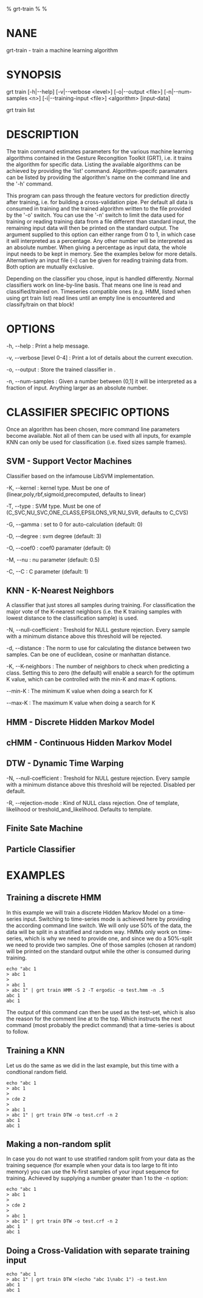 % grt-train
% 
% 

# NANE

 grt-train - train a machine learning algorithm

# SYNOPSIS
 grt train [-h|--help] [-v|--verbose \<level\>] [-o|--output \<file\>]
           [-n|--num-samples \<n\>] [-i|--training-input \<file\>] 
           \<algorithm\> [input-data]

 grt train list

# DESCRIPTION
 The train command estimates parameters for the various machine learning algorithms contained in the Gesture Recongition Toolkit (GRT), i.e. it trains the algorithm for specific data. Listing the available algorithms can be achieved by providing the 'list' command. Algorithm-specifc paramaters can be listed by providing the algorithm's name on the command line and the '-h' command.

 This program can pass through the feature vectors for prediction directly after training, i.e. for building a cross-validation pipe. Per default all data is consumed in training and the trained algorithm written to the file provided by the '-o' switch. You can use the '-n' switch to limit the data used for training or reading training data from a file different than standard input, the remaining input data will then be printed on the standard output. The argument supplied to this option can either range from 0 to 1, in which case it will interpreted as a percentage. Any other number will be interpreted as an absolute number. When giving a percentage as input data, the whole input needs to be kept in memory. See the examples below for more details. Alternatively an input file (-i) can be given for reading training data from. Both option are mutually exclusive.

 Depending on the classifier you chose, input is handled differently. Normal classifiers work on line-by-line basis. That means one line is read and classified/trained on. Timeseries compatible ones (e.g. HMM, listed when using grt train list) read lines until an empty line is encountered and classify/train on that block!

# OPTIONS
-h, --help
:   Print a help message.
 
-v, --verbose [level 0-4]
:   Print a lot of details about the current execution.

-o, --output <file>
:   Store the trained classifier in <file>.

-n, --num-samples <n>
:   Given a number between (0,1] it will be interpreted as a fraction of input. Anything larger as an absolute number.

# CLASSIFIER SPECIFIC OPTIONS

 Once an algorithm has been chosen, more command line parameters become available. Not all of them can be used with all inputs, for example KNN can only be used for classification (i.e. fixed sizes sample frames).

## SVM - Support Vector Machines

 Classifier based on the infamouse LibSVM implementation.

-K, --kernel
:   kernel type. Must be one of (linear,poly,rbf,sigmoid,precomputed, defaults to linear)

-T, --type
:   SVM type. Must be one of (C_SVC,NU_SVC,ONE_CLASS,EPSILONS_VR,NU_SVR, defaults to C_CVS)

-G, --gamma
:   set to 0 for auto-calculation (default: 0)

-D, --degree
:   svm degree (default: 3)

-O, --coef0
:   coef0 paramater (default: 0)

-M, --nu
:   nu parameter (default: 0.5)

-C, --C
:   C parameter (default: 1)


## KNN - K-Nearest Neighbors

A classifier that just stores all samples during training. For classification the major vote of the K-nearest neighbors (i.e. the K training samples with lowest distance to the classification sample) is used.

-N, --null-coefficient
:   Treshold for NULL gesture rejection. Every sample with a minimum distance above this threshold will be rejected.

-d, --distance
:   The norm to use for calculating the distance between two samples. Can be one of euclidean, cosine or manhattan distance.

-K, --K-neighbors
:   The number of neighbors to check when predicting a class. Setting this to zero (the default) will enable a search for the optimum K value, which can be controlled with the min-K and max-K options.

--min-K
:   The minimum K value when doing a search for K

--max-K
:   The maximum K value when doing a search for K

## HMM - Discrete Hidden Markov Model

## cHMM - Continuous Hidden Markov Model

## DTW - Dynamic Time Warping
-N, --null-coefficient
:   Treshold for NULL gesture rejection. Every sample with a minimum distance above this threshold will be rejected. Disabled per default.

-R, --rejection-mode
:   Kind of NULL class rejection. One of template, likelihood or treshold_and_likelihood. Defaults to template.

## Finite Sate Machine

## Particle Classifier

# EXAMPLES

## Training a discrete HMM
 In this example we will train a discrete Hidden Markov Model on a time-series input. Switching to time-series mode is achieved here by providing the according command line switch. We will only use 50% of the data, the data will be split in a stratified and random way. HMMs only work on time-series, which is why we need to provide one, and since we do a 50%-split we need to provide two samples. One of those samples (chosen at random) will be printed on the standard output while the other is consumed during training.

    echo "abc 1
    > abc 1
    >
    > abc 1
    > abc 1" | grt train HMM -S 2 -T ergodic -o test.hmm -n .5
    abc	1
    abc	1

 The output of this command can then be used as the test-set, which is also the reason for the comment line at to the top. Which instructs the next command (most probably the predict command) that a time-series is about to follow.

## Training a KNN
 Let us do the same as we did in the last example, but this time with a condtional random field.

    echo "abc 1
    > abc 1
    > 
    > cde 2
    >
    > abc 1
    > abc 1" | grt train DTW -o test.crf -n 2
    abc 1
    abc 1

## Making a non-random split
 In case you do not want to use stratified random split from your data as the training sequence (for example when your data is too large to fit into memory) you can use the N-first samples of your input sequence for training. Achieved by supplying a number greater than 1 to the -n option:

    echo "abc 1
    > abc 1
    >
    > cde 2
    >
    > abc 1
    > abc 1" | grt train DTW -o test.crf -n 2
    abc 1
    abc 1

## Doing a Cross-Validation with separate training input

    echo "abc 1
    > abc 1" | grt train DTW <(echo "abc 1\nabc 1") -o test.knn
    abc 1
    abc 1

